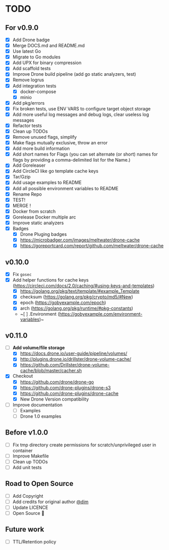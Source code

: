 # TODO

## For v0.9.0

- [x] Add Drone badge
- [x] Merge DOCS.md and README.md
- [x] Use latest Go
- [x] Migrate to Go modules
- [x] Add UPX for binary compression
- [x] Add scaffold tests
- [x] Improve Drone build pipeline (add go static analyzers, test)
- [x] Remove logrus
- [x] Add integration tests
  - [x] docker-compose
  - [x] minio
- [x] Add pkg/errors
- [x] Fix broken tests, use ENV VARS to configure target object storage
- [x] Add more useful log messages and debug logs, clear useless log messages
- [x] Refactor tests
- [x] Clean up TODOs
- [x] Remove unused flags, simplify
- [x] Make flags mutually exclusive, throw an error
- [x] Add more build information
- [x] Add short names for Flags (you can set alternate (or short) names for flags by providing a comma-delimited list for the Name.)
- [x] Add Goreleaser
- [x] Add CircleCI like go template cache keys
- [x] Tar/Gzip
- [x] Add usage examples to README
- [x] Add all possible environment variables to README
- [x] Rename Repo
- [x] TEST!
- [x] MERGE !
- [x] Docker from scratch
- [x] Gorelease Docker multiple arc
- [x] Improve static analyzers
- [x] Badges
  - [x] Drone Pluging badges
  - [x] https://microbadger.com/images/meltwater/drone-cache
  - [x] https://goreportcard.com/report/github.com/meltwater/drone-cache

## v0.10.0

- [x] Fix `gosec`
- [x] Add helper functions for cache keys (https://circleci.com/docs/2.0/caching/#using-keys-and-templates)
  - [x] https://golang.org/pkg/text/template/#example_Template
  - [x] checksum (https://golang.org/pkg/crypto/md5/#New)
  - [x] epoch (https://gobyexample.com/epoch)
  - [x] arch (https://golang.org/pkg/runtime/#pkg-constants)
  - ~[ ] .Environment (https://gobyexample.com/environment-variables)~

## v0.11.0

- [ ] **Add volume/file storage**
  - [x] https://docs.drone.io/user-guide/pipeline/volumes/
  - [x] http://plugins.drone.io/drillster/drone-volume-cache/
  - [x] https://github.com/Drillster/drone-volume-cache/blob/master/cacher.sh
- [x] Checkout
  - [x] https://github.com/drone/drone-go
  - [x] https://github.com/drone-plugins/drone-s3
  - [x] https://github.com/drone-plugins/drone-cache
  - [x] New Drone Version compatibility
- [ ] Improve documentation
  - [ ] Examples
  - [ ] Drone 1.0 examples

## Before v1.0.0

- [ ] Fix tmp directory create permissions for scratch/unprivileged user in container
- [ ] Improve Makefile
- [ ] Clean up TODOs
- [ ] Add unit tests

## Road to Open Source

- [ ] Add Copyright
- [ ] Add credits for original author [@dim](https://github.com/dim)
- [ ] Update LICENCE
- [ ] Open Source :tada:

## Future work

- [ ] TTL/Retention policy
